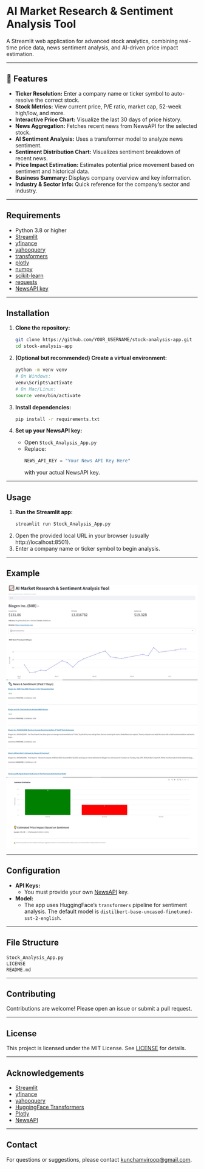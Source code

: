 # AI Market Research & Sentiment Analysis Tool

A Streamlit web application for advanced stock analytics, combining real-time price data, news sentiment analysis, and AI-driven price impact estimation.

---

## 🚀 Features

- **Ticker Resolution:** Enter a company name or ticker symbol to auto-resolve the correct stock.
- **Stock Metrics:** View current price, P/E ratio, market cap, 52-week high/low, and more.
- **Interactive Price Chart:** Visualize the last 30 days of price history.
- **News Aggregation:** Fetches recent news from NewsAPI for the selected stock.
- **AI Sentiment Analysis:** Uses a transformer model to analyze news sentiment.
- **Sentiment Distribution Chart:** Visualizes sentiment breakdown of recent news.
- **Price Impact Estimation:** Estimates potential price movement based on sentiment and historical data.
- **Business Summary:** Displays company overview and key information.
- **Industry & Sector Info:** Quick reference for the company’s sector and industry.

---

## Requirements

- Python 3.8 or higher
- [Streamlit](https://streamlit.io/)
- [yfinance](https://github.com/ranaroussi/yfinance)
- [yahooquery](https://github.com/dpguthrie/yahooquery)
- [transformers](https://huggingface.co/transformers/)
- [plotly](https://plotly.com/python/)
- [numpy](https://numpy.org/)
- [scikit-learn](https://scikit-learn.org/)
- [requests](https://docs.python-requests.org/)
- [NewsAPI key](https://newsapi.org/)

---

##  Installation

1. **Clone the repository:**
   ```bash
   git clone https://github.com/YOUR_USERNAME/stock-analysis-app.git
   cd stock-analysis-app
   ```

2. **(Optional but recommended) Create a virtual environment:**
   ```bash
   python -m venv venv
   # On Windows:
   venv\Scripts\activate
   # On Mac/Linux:
   source venv/bin/activate
   ```

3. **Install dependencies:**
   ```bash
   pip install -r requirements.txt
   ```

4. **Set up your NewsAPI key:**
   - Open `Stock_Analysis_App.py`
   - Replace:
     ```python
     NEWS_API_KEY = "Your News API Key Here"
     ```
     with your actual NewsAPI key.

---

## Usage

1. **Run the Streamlit app:**
   ```bash
   streamlit run Stock_Analysis_App.py
   ```
2. Open the provided local URL in your browser (usually http://localhost:8501).
3. Enter a company name or ticker symbol to begin analysis.

---

## Example

![App1 Screenshot](Part1.JPG) 
![App2 Screenshot](Part2.JPG) 
![App3 Screenshot](Part3.JPG) 


---

## Configuration

- **API Keys:**  
  - You must provide your own [NewsAPI](https://newsapi.org/) key.
- **Model:**  
  - The app uses HuggingFace’s `transformers` pipeline for sentiment analysis. The default model is `distilbert-base-uncased-finetuned-sst-2-english`.

---

## File Structure

```
Stock_Analysis_App.py
LICENSE
README.md
```

---

## Contributing

Contributions are welcome! Please open an issue or submit a pull request.

---

## License

This project is licensed under the MIT License. See [LICENSE](LICENSE) for details.

---

## Acknowledgements

- [Streamlit](https://streamlit.io/)
- [yfinance](https://github.com/ranaroussi/yfinance)
- [yahooquery](https://github.com/dpguthrie/yahooquery)
- [HuggingFace Transformers](https://huggingface.co/transformers/)
- [Plotly](https://plotly.com/python/)
- [NewsAPI](https://newsapi.org/)

---

## Contact

For questions or suggestions, please contact [kunchamviroop@gmail.com](mailto:kunchamviroop@gmail.com).
